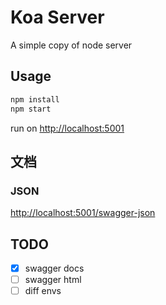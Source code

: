 # Koa Server

A simple copy of node server

## Usage

```bash
npm install
npm start
```

run on <http://localhost:5001>

## 文档

### JSON

<http://localhost:5001/swagger-json>

## TODO

- [x] swagger docs
- [ ] swagger html
- [ ] diff envs